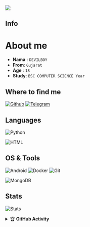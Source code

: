 
<img src="https://te.legra.ph/file/1e0ef38285bf96adbc585.jpg">

## Info

# About me
- **Nama**  : `DEVILBOY`
- **From**: `Gujarat`
- **Age**  : `18`
- **Study**: `BSC COMPUTER SCIENCE Year`

## Where to find me

[![Github](https://img.shields.io/badge/-Github-181717?style=for-the-badge&logo=Github&logoColor=white)](https://github.com/Devil-Boy-opbrutal)
[![Telegram](https://img.shields.io/badge/Telegram-2CA5E0?style=for-the-badge&logo=telegram&logoColor=white)](https://t.me/tagdekhlungabadme)


## Languages

![Python](https://img.shields.io/badge/Python-3776AB?style=for-the-badge&logo=python&logoColor=red)

![HTML](https://img.shields.io/badge/HTML5-E34F26?style=for-the-badge&logo=html5&logoColor=blue)

## OS & Tools

![Android](https://img.shields.io/badge/Android-3DDC84?style=for-the-badge&logo=android&logoColor=orange)
![Docker](https://img.shields.io/badge/Docker-2CA5E0?style=for-the-badge&logo=docker&logoColor=blue)
![Git](https://img.shields.io/badge/Git-F05032?style=for-the-badge&logo=git&logoColor=black)

![MongoDB](https://img.shields.io/badge/MongoDB-4EA94B?style=for-the-badge&logo=mongodb&logoColor=white)

## Stats

![Stats](https://github-readme-stats.vercel.app/api?username=Devil-Boy-opbrutal&show_icons=true&count_private=true&hide_border=True&include_all_commits=true&theme=github_dark)  

</details>

<details>
    <summary>&#127942 <b>GitHub Activity</b></summary><br/>

![Metrics](https://metrics.lecoq.io/Devil-Boy-opbrutal?template=classic&repositories.forks=true&languages=1&languages.colors=github&languages.threshold=0%25&config.timezone=Asia%2FJakarta)


</details>
</details>
